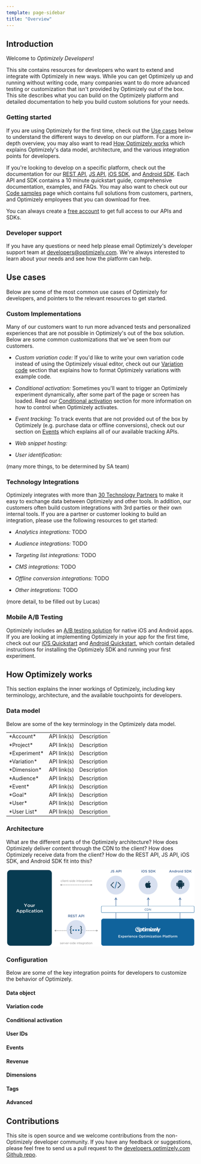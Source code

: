 ```yaml
---
template: page-sidebar
title: "Overview"
---
```


## Introduction

Welcome to *Optimizely Developers*!

This site contains resources for developers who want to extend and integrate with Optimizely in new ways. While you can get Optimizely up and running without writing code, many companies want to do more advanced testing or customization that isn't provided by Optimizely out of the box. This site describes what you can build on the Optimizely platform and detailed documentation to help you build custom solutions for your needs.

### Getting started

If you are using Optimizely for the first time, check out the [Use cases](#use-cases) below to understand the different ways to develop on our platform. For a more in-depth overview, you may also want to read [How Optimizely works](#how-optimizely-works) which explains Optimizely's data model, architecture, and the various integration points for developers.

If you're looking to develop on a specific platform, check out the documentation for our [REST API](/rest), [JS API](/javascript), [iOS SDK](/ios), and [Android SDK](/android). Each API and SDK contains a 10 minute quickstart guide, comprehensive documentation, examples, and FAQs. You may also want to check out our [Code samples](/samples) page which contains full solutions from customers, partners, and Optimizely employees that you can download for free.

You can always create a [free account](/signup) to get full access to our APIs and SDKs.

### Developer support

If you have any questions or need help please email Optimizely's developer support team at [developers@optimizely.com](mailto:developers@optimizely.com). We're always interested to learn about your needs and see how the platform can help.

## Use cases

Below are some of the most common use cases of Optimizely for developers, and pointers to the relevant resources to get started.

### Custom Implementations

Many of our customers want to run more advanced tests and personalized experiences that are not possible in Optimizely's out of the box solution. Below are some common customizations that we've seen from our customers.

* *Custom variation code:* If you'd like to write your own variation code instead of using the Optimizely visual editor, check out our [Variation code](#variation-code) section that explains how to format Optimizely variations with example code.

* *Conditional activation:* Sometimes you'll want to trigger an Optimizely experiment dynamically, after some part of the page or screen has loaded. Read our [Conditional activation](#conditional-activation) section for more information on how to control when Optimizely activates.

* *Event tracking:* To track events that are not provided out of the box by Optimizely (e.g. purchase data or offline conversions), check out our section on [Events](#events) which explains all of our available tracking APIs.

* *Web snippet hosting:*

* *User identification:*

(many more things, to be determined by SA team)

### Technology Integrations

Optimizely integrates with more than [30 Technology Partners](http://optimizely.com/partners/technology) to make it easy to exchange data between Optimizely and other tools. In addition, our customers often build custom integrations with 3rd parties or their own internal tools. If you are a partner or customer looking to build an integration, please use the following resources to get started:

* *Analytics integrations:* TODO

* *Audience integrations:* TODO

* *Targeting list integrations:* TODO

* *CMS integrations:* TODO

* *Offline conversion integrations:* TODO

* *Other integrations:* TODO

(more detail, to be filled out by Lucas)

### Mobile A/B Testing

Optimizely includes an [A/B testing solution](http://optimizely.com/mobile) for native iOS and Android apps. If you are looking at implementing Optimizely in your app for the first time, check out our [iOS Quickstart](/ios/guide) and [Android Quickstart](/android/guide), which contain detailed instructions for installing the Optimizely SDK and running your first experiment.

## How Optimizely works

This section explains the inner workings of Optimizely, including key terminology, architecture, and the available touchpoints for developers.

### Data model

Below are some of the key terminology in the Optimizely data model.

<table class="table">
  <tr>
    <td>
      *Account*
    </td>
    <td>
      API link(s)
    </td>
    <td>
      Description
    </td>
  </tr>
  <tr>
    <td>
      *Project*
    </td>
    <td>
      API link(s)
    </td>
    <td>
      Description
    </td>
  </tr>
  <tr>
    <td>
      *Experiment*
    </td>
    <td>
      API link(s)
    </td>
    <td>
      Description
    </td>
  </tr>
  <tr>
    <td>
      *Variation*
    </td>
    <td>
      API link(s)
    </td>
    <td>
      Description
    </td>
  </tr>
  <tr>
    <td>
      *Dimension*
    </td>
    <td>
      API link(s)
    </td>
    <td>
      Description
    </td>
  </tr>
  <tr>
    <td>
      *Audience*
    </td>
    <td>
      API link(s)
    </td>
    <td>
      Description
    </td>
  </tr>
  <tr>
    <td>
      *Event*
    </td>
    <td>
      API link(s)
    </td>
    <td>
      Description
    </td>
  </tr>
  <tr>
    <td>
      *Goal*
    </td>
    <td>
      API link(s)
    </td>
    <td>
      Description
    </td>
  </tr>
  <tr>
    <td>
      *User*
    </td>
    <td>
      API link(s)
    </td>
    <td>
      Description
    </td>
  </tr>
  <tr>
    <td>
      *User List*
    </td>
    <td>
      API link(s)
    </td>
    <td>
      Description
    </td>
  </tr>
</table>

### Architecture

What are the different parts of the Optimizely architecture? How does Optimizely deliver content through the CDN to the client? How does Optimizely receive data from the client? How do the REST API, JS API, iOS SDK, and Android SDK fit into this?

<img src="../../assets/img/optimizely-architecture.png">

### Configuration

Below are some of the key integration points for developers to customize the behavior of Optimizely.

#### Data object

#### Variation code

#### Conditional activation

#### User IDs

#### Events

#### Revenue

#### Dimensions

#### Tags

#### Advanced

## Contributions

This site is open source and we welcome contributions from the non-Optimizely developer community. If you have any feedback or suggestions, please feel free to send us a pull request to the [developers.optimizely.com Github repo](http://github.com/optimizely/developers.optimizely.com).


